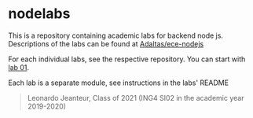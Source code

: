 # nodelabs
This is a repository containing academic labs for backend node js.  
Descriptions of the labs can be found at [Adaltas/ece-nodejs](https://github.com/adaltas/ece-nodejs)

For each individual labs, see the respective repository. You can start with [lab 01](/lab01).

Each lab is a separate module, see instructions in the labs' README

> Leonardo Jeanteur, Class of 2021 (ING4 SI02 in the academic year 2019-2020)
